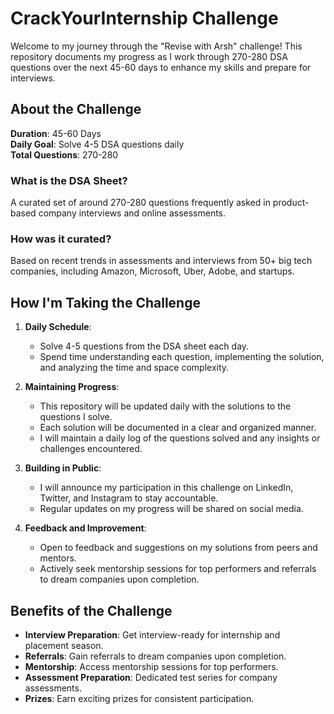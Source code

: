 # CrackYourInternship Challenge

Welcome to my journey through the "Revise with Arsh" challenge! This repository documents my progress as I work through 270-280 DSA questions over the next 45-60 days to enhance my skills and prepare for interviews.

## About the Challenge

**Duration**: 45-60 Days  
**Daily Goal**: Solve 4-5 DSA questions daily  
**Total Questions**: 270-280

### What is the DSA Sheet?

A curated set of around 270-280 questions frequently asked in product-based company interviews and online assessments.

### How was it curated?

Based on recent trends in assessments and interviews from 50+ big tech companies, including Amazon, Microsoft, Uber, Adobe, and startups.

## How I'm Taking the Challenge

1. **Daily Schedule**:
    - Solve 4-5 questions from the DSA sheet each day.
    - Spend time understanding each question, implementing the solution, and analyzing the time and space complexity.

2. **Maintaining Progress**:
    - This repository will be updated daily with the solutions to the questions I solve.
    - Each solution will be documented in a clear and organized manner.
    - I will maintain a daily log of the questions solved and any insights or challenges encountered.

3. **Building in Public**:
    - I will announce my participation in this challenge on LinkedIn, Twitter, and Instagram to stay accountable.
    - Regular updates on my progress will be shared on social media.

4. **Feedback and Improvement**:
    - Open to feedback and suggestions on my solutions from peers and mentors.
    - Actively seek mentorship sessions for top performers and referrals to dream companies upon completion.

## Benefits of the Challenge

- **Interview Preparation**: Get interview-ready for internship and placement season.
- **Referrals**: Gain referrals to dream companies upon completion.
- **Mentorship**: Access mentorship sessions for top performers.
- **Assessment Preparation**: Dedicated test series for company assessments.
- **Prizes**: Earn exciting prizes for consistent participation.

